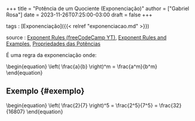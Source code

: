 +++
title = "Potência de um Quociente (Exponenciação)"
author = ["Gabriel Rosa"]
date = 2023-11-26T07:25:00-03:00
draft = false
+++

tags
: [Exponenciação]({{< relref "exponenciacao.md" >}})

source
: [Exponent Rules (freeCodeCamp YT)](https://www.youtube.com/watch?v=LwCRRUa8yTU&t=0s), [Exponent Rules and Examples](https://sciencenotes.org/exponent-rules-and-examples/), [Propriedades das Potências](https://mundoeducacao.uol.com.br/matematica/propriedades-das-potencias.htm)

É uma regra da exponenciação onde:

\begin{equation}
\left( \frac{a}{b} \right)^m = \frac{a^m}{b^m}
\end{equation}


## Exemplo {#exemplo}

\begin{equation}
\left( \frac{2}{7} \right)^5 = \frac{2^5}{7^5} = \frac{32}{16807}
\end{equation}
